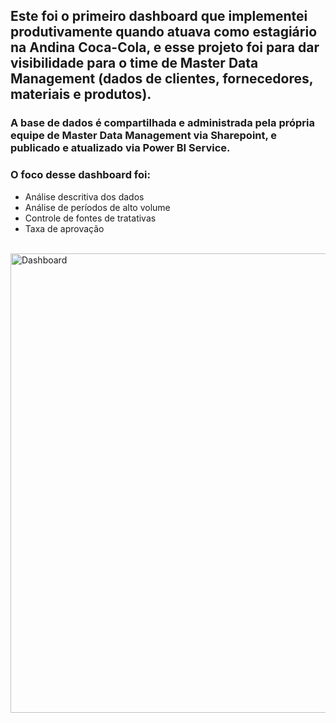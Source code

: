 ## Este foi o primeiro dashboard que implementei produtivamente quando atuava como estagiário na Andina Coca-Cola, e esse projeto foi para dar visibilidade para o time de Master Data Management (dados de clientes, fornecedores, materiais e produtos).  

### A base de dados é compartilhada e administrada pela própria equipe de Master Data Management via Sharepoint, e publicado e atualizado via Power BI Service.
### O foco desse dashboard foi:
* Análise descritiva dos dados
* Análise de períodos de alto volume
* Controle de fontes de tratativas
* Taxa de aprovação
<div style="display: inline_block"><br/>
    <img align="center" alt="Dashboard" height="735" width="1282" src="https://github.com/user-attachments/assets/876a778b-5d59-41f9-83f3-7c510fb5fdf5"/>
</div><br/>
